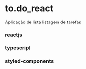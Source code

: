 # to.do_react
Aplicação de lista listagem de tarefas 

### reactjs 
### typescript 
### styled-components
